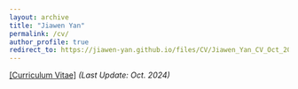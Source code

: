 ```yaml
---
layout: archive
title: "Jiawen Yan"
permalink: /cv/
author_profile: true
redirect_to: https://jiawen-yan.github.io/files/CV/Jiawen_Yan_CV_Oct_2024.pdf
---
```


[[Curriculum Vitae]](https://jiawen-yan.github.io/files/CV/Jiawen_Yan_CV_Oct_2024.pdf) *(Last Update: Oct. 2024)* 



